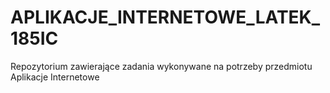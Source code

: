 # APLIKACJE_INTERNETOWE_LATEK_185IC
Repozytorium zawierające zadania wykonywane na potrzeby przedmiotu Aplikacje Internetowe
